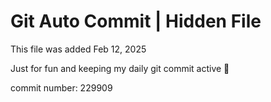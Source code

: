 # Git Auto Commit | Hidden File

This file was added Feb 12, 2025

Just for fun and keeping my daily git commit active 🤪

commit number: 229909
